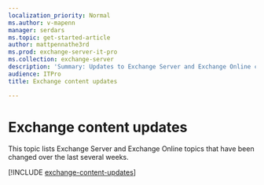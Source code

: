 ```yaml
---
localization_priority: Normal
ms.author: v-mapenn
manager: serdars
ms.topic: get-started-article
author: mattpennathe3rd
ms.prod: exchange-server-it-pro
ms.collection: exchange-server
description: 'Summary: Updates to Exchange Server and Exchange Online content.'
audience: ITPro
title: Exchange content updates

---
```


# Exchange content updates

This topic lists Exchange Server and Exchange Online topics that have been changed over the last several weeks.

[!INCLUDE [exchange-content-updates](../hub/includes/exchange-content-updates.md)]
